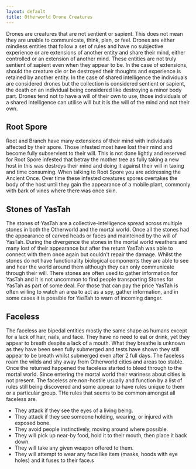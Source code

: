 ```yaml
---
layout: default
title: Otherworld Drone Creatures
---
```


Drones are creatures that are not sentient or sapient. This does not mean they are unable to communicate, think, plan, or feel. Drones are either mindless entities that follow a set of rules and have no subjective experience or are extensions of another entity and share their mind, either controlled or an extension of another mind. These entities are not truly sentient of sapient even when they appear to be. In the case of extensions, should the creature die or be destroyed their thoughts and experience is retained by another entity. In the case of shared intelligence the individuals are considered drones but the collection is considered sentient or sapient, the death on an individual being considered like destroying a minor body part. Drones tend not to have a will of their own to use, those individuals of a shared intelligence can utilise will but it is the will of the mind and not their own.

## Root Spore
Root and Branch have many extensions of their mind with individuals affected by their spore. Those infested most have lost their mind and become fully subservient to their will. This is not done lightly and reserved for Root Spore infested that betray the mother tree as fully taking a new host in this was destroys their mind and doing it against their will in taxing and time consuming. When talking to Root Spore you are addressing the Ancient Once. Over time these infested creatures spores overtakes the body of the host until they gain the appearance of a mobile plant, commonly with bark of vines where there was once skin.

## Stones of YasTah
The stones of YasTah are a collective-intelligence spread across multiple stones in both the Otherworld and the mortal world. Once all the stones had the appearance of carved heads or faces and mainteined by the will of YasTah. During the divergence the stones in the mortal world weathers and many lost of their appearance but after the return YasTah was able to connect with them once again but couldn't repair the damage. Whilst the stones do not have functionality biological components they are able to see and hear the world around them although they can only communicate through their will. There stones are often used to gather information for YasTah and it is not uncommon to find people transporting Stones for YasTah as part of some deal. For those that can pay the price YasTah is often willing to watch an area to act as a spy, gather information, and in some cases it is possible for YasTah to warn of incoming danger.

## Faceless
The faceless are bipedal entities mostly the same shape as humans except for a lack of hair, nails, and face. They have no need to eat or drink, yet they appear to breath despite a lack of a mouth. What they breathe is unknown as they have been seen fully submerged and tests have shown they still appear to be breath whilst submerged even after 2 full days. The faceless roam the wilds and shy away from Otherworld cities and areas too stable. Once the returned happened the faceless started to bleed through to the mortal world. Since entering the mortal world their wariness about cities is not present. The faceless are non-hostile usually and function by a list of rules still being discovered and some appear to have rules unique to them or a particular group. THe rules that seems to be common amongst all faceless are.
 - They attack if they see the eyes of a living being.
 - They attack if they see someone holding, wearing, or injured with exposed bone.
 - They avoid people instinctively, moving around where possible.
 - They will pick up near-by food, hold it to their mouth, then place it back down.
 - They will take any given weapon offered to them.
 - They will attempt to wear any face like item (masks, hoods with eye holes) and it fuses to their face.s